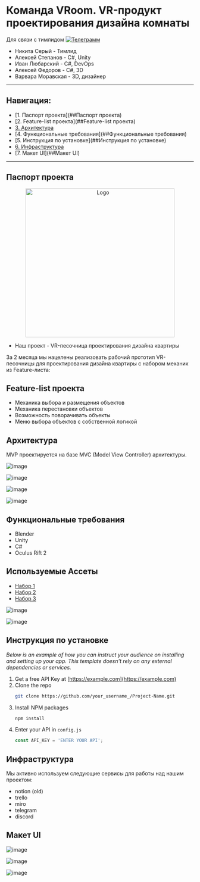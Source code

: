 # Команда VRoom. VR-продукт проектирования дизайна комнаты

Для связи с тимлидом [![Телеграмм](https://img.shields.io/badge/Пиши-В%20Telegram-0088cc)](https://t.me/hukumkass)

- Никита Серый - Тимлид
- Алексей Степанов - С#, Unity
- Иван Любарский - С#, DevOps 
- Алексей Федоров - C#, 3D
- Варвара Моравская - 3D, дизайнер

***

## Навигация:       
 
- [1. Паспорт проекта](##Паспорт проекта)    
- [2. Feature-list проекта](##Feature-list проекта)    
- [3. Архитектура](##Архитектура)    
- [4. Функциональные требования](##Функциональные требования)
- [5. Инструкция по установке](##Инструкция по установке)
- [6. Инфраструктура](##Инфраструктура)    
- [7. Макет UI](##Макет UI)
  
***

## Паспорт проекта

<!-- PROJECT LOGO -->

<div align="center">
  <a>
    <img src="Assets/Art/photo16779499525.png" alt="Logo" width="400" height="400">
  </a>

</div>


- Наш проект - VR-песочница проектирования дизайна квартиры

За 2 месяца мы нацелены реализовать рабочий прототип VR-песочницы для проектирования дизайна квартиры с набором механик из Feature-листа: 

## Feature-list проекта

- Механика выбора и размещения объектов
- Механика перестановки объектов
- Возможность поворачивать объекты
- Меню выбора объектов с собственной логикой

## Архитектура

MVP проектируется на базе MVC (Model View Controller) архитектуры.

![image](https://user-images.githubusercontent.com/113284506/232177892-b261d85e-49b2-4074-8aba-f3f9f5d6dc08.png)

![image](https://user-images.githubusercontent.com/113284506/232178091-e4baaf83-90b1-417b-9606-49e677037c52.png)

![image](https://user-images.githubusercontent.com/113284506/232178130-88a613c1-5c70-4e33-9d02-e9d00f3903c3.png)


![image](https://user-images.githubusercontent.com/113284506/222925566-cf4e3ac8-9570-40a7-a30a-4619838f9f21.png)




## Функциональные требования

- Blender
- Unity
- C#
- Oculus Rift 2

## Используемые Ассеты

- [Набор 1](https://assetstore.unity.com/packages/3d/props/furniture/big-furniture-pack-7717)
- [Набор 2](https://assetstore.unity.com/packages/3d/props/furniture/modular-sofa-free-189368)
- [Набор 3](https://assetstore.unity.com/packages/3d/props/furniture/table-with-chairs-x3-free-101246)

![image](https://user-images.githubusercontent.com/113284506/232177664-bcf1d55c-7cc3-4d8e-8d73-e8c324dec99f.png)

![image](https://user-images.githubusercontent.com/113284506/232177709-7ce0a433-d261-41e7-91c7-4015194eb0dd.png)


## Инструкция по установке

_Below is an example of how you can instruct your audience on installing and setting up your app. This template doesn't rely on any external dependencies or services._

1. Get a free API Key at [https://example.com](https://example.com)
2. Clone the repo
   ```sh
   git clone https://github.com/your_username_/Project-Name.git
   ```
3. Install NPM packages
   ```sh
   npm install
   ```
4. Enter your API in `config.js`
   ```js
   const API_KEY = 'ENTER YOUR API';


## Инфраструктура

Мы активно используем следующие сервисы для работы над нашим проектом:

- notion (old)
- trello
- miro
- telegram
- discord


## Макет UI


![image](https://user-images.githubusercontent.com/113284506/222925385-1f205a7b-59d5-4f43-bf14-1e28245dd520.png)

![image](https://user-images.githubusercontent.com/113284506/232177941-748554da-9496-4b89-b370-aa3a4db7d45e.png)

![image](https://user-images.githubusercontent.com/113284506/232178004-e91bc6e8-4c58-46c5-bdca-5f3a9b7ee629.png)
